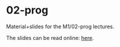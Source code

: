 # 02-prog

Material+slides for the M1/02-prog lectures.

The slides can be read online: [here](https://talks.godoc.org/github.com/master-pfa-info/2017/m1/02-prog/talk.slide).

